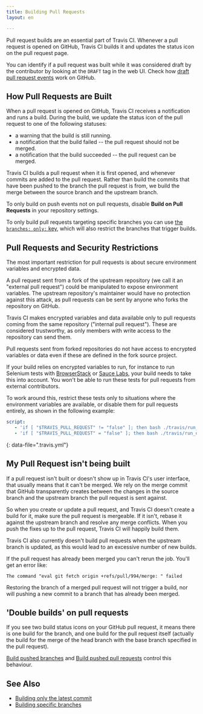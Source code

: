 ```yaml
---
title: Building Pull Requests
layout: en

---
```


Pull request builds are an essential part of Travis CI.
Whenever a pull request is opened on GitHub, Travis CI builds it and updates the status icon on the pull request page.

You can identify if a pull request was built while it was considered draft by the contributor by looking at the `DRAFT` tag in the web UI. Check how [draft pull request events](https://github.blog/2019-02-14-introducing-draft-pull-requests/) work on GitHub.

## How Pull Requests are Built

When a pull request is opened on GitHub, Travis CI receives a notification and runs a build.
During the build, we update the status icon of the pull request to one of the following statuses:

- a warning that the build is still running.
- a notification that the build failed -- the pull request should not be merged.
- a notification that the build succeeded -- the pull request can be merged.

Travis CI builds a pull request when it is first opened, and whenever commits are added to the pull request.
Rather than build the commits that have been pushed to the branch the pull request is from, we build the merge between the source branch and the upstream branch.

To only build on push events not on pull requests, disable **Build on Pull Requests** in your repository settings.

To only build pull requests targeting specific branches you can use [the `branches: only:` key](/user/customizing-the-build/#building-specific-branches), which will also restrict the branches that trigger builds.

## Pull Requests and Security Restrictions

The most important restriction for pull requests is about secure environment variables and encrypted data.

A pull request sent from a fork of the upstream repository (we call it an "external pull request") could be manipulated to expose environment variables.
The upstream repository's maintainer would have no protection against this attack, as pull requests can be sent by anyone who forks the repository on GitHub.

Travis CI makes encrypted variables and data available only to pull requests coming from the same repository ("internal pull request"). These are considered trustworthy, as only members with write access to the repository can send them.

Pull requests sent from forked repositories do not have access to encrypted variables or data even if these are defined in the fork source project.

If your build relies on encrypted variables to run, for instance to run Selenium tests with 
[BrowserStack](https://www.browserstack.com) or [Sauce Labs](https://saucelabs.com/), your build 
needs to take this into account. You won't be able to run these tests for pull requests from external contributors.

To work around this, restrict these tests only to situations where the
environment variables are available, or disable them for pull requests entirely, as shown in the following example:

```yaml
script:
   - 'if [ "$TRAVIS_PULL_REQUEST" != "false" ]; then bash ./travis/run_on_pull_requests; fi'
   - 'if [ "$TRAVIS_PULL_REQUEST" = "false" ]; then bash ./travis/run_on_non_pull_requests; fi'
```
{: data-file=".travis.yml"}

## My Pull Request isn't being built

If a pull request isn't built or doesn't show up in Travis CI's user interface, that usually means that it can't be merged.
We rely on the merge commit that GitHub transparently creates between the changes in the source branch and the upstream branch the pull request is sent against.

So when you create or update a pull request, and Travis CI doesn't create a
build for it, make sure the pull request is mergeable.
If it isn't, rebase it against the upstream branch and resolve any merge conflicts. When you push the fixes up to the pull request, Travis CI will happily build them.

Travis CI also currently doesn't build pull requests when the upstream branch is updated, as this would lead to an excessive number of new builds.

If the pull request has already been merged you can't rerun the job. You'll get an error like:


```
The command "eval git fetch origin +refs/pull/994/merge: " failed
```

Restoring the branch of a merged pull request will not trigger a build, nor will pushing a new commit to a branch that has already been merged.

## 'Double builds' on pull requests

If you see two build status icons on your GitHub pull request, it means there is one build for the branch, and one build for the pull request itself (actually the build for the merge of the head branch with the base branch specified in the pull request).

[Build pushed branches](/user/web-ui/#build-pushed-branches) and [Build pushed pull requests](/user/web-ui/#build-pushed-pull-requests) control this behaviour.

## See Also

* [Building only the latest commit](/user/customizing-the-build/#building-only-the-latest-commit)
* [Building specific branches](/user/customizing-the-build/#building-specific-branches)

